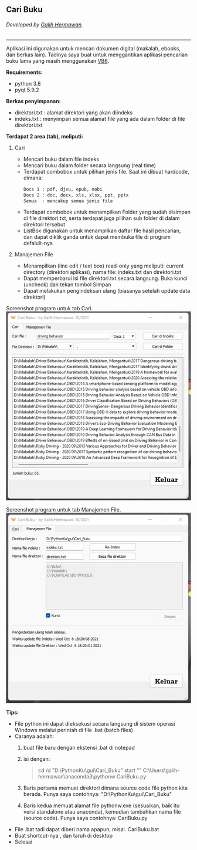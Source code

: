 ## Cari Buku
###### Developed by [Galih Hermawan](https://galih.eu).
---

Aplikasi ini digunakan untuk mencari dokumen digital (makalah, ebooks, dan berkas lain). Tadinya saya buat untuk menggantikan aplikasi pencarian buku lama yang masih menggunakan [VB6](https://github.com/galihboy/vb6-pencari-file).

**Requirements:**
- python 3.8
- pyqt 5.9.2

**Berkas penyimpanan:**
- direktori.txt : alamat direktori yang akan diindeks
- indeks.txt :  menyimpan semua alamat file yang ada dalam folder di file direktori.txt

**Terdapat 2 area (tab), meliputi:**
1. Cari
	- Mencari buku dalam file indeks
	- Mencari buku dalam folder secara langsung (real time)
	- Terdapat combobox untuk pilihan jenis file. Saat ini dibuat hardcode, dimana:
		```
		Docs 1 : pdf, djvu, epub, mobi
		Docs 2 : doc, docx, xls, xlsx, ppt, pptx
		Semua  : mencakup semua jenis file
		```
	- Terdapat combobox untuk menampilkan Folder yang sudah disimpan di file direktori.txt, serta terdapat juga pilihan sub folder di dalam direktori tersebut
	- ListBox digunakan untuk menampilkan daftar file hasil pencarian, dan dapat diklik ganda untuk dapat membuka file di program defalult-nya
	
2. Manajemen File
	- Menampilkan (line edit / text box) read-only yang meliputi: current directory (direktori aplikasi), nama file: indeks.txt dan direktori.txt
	- Dapat memperbarui  isi file direktori.txt secara langsung. Buka kunci (uncheck) dan tekan tombol Simpan
	- Dapat melakukan pengindeksan ulang (biasanya setelah update data direktori)
 
Screenshot program untuk tab Cari.
![Cari buku](/screenshot_1.jpg)

Screenshot program untuk tab Manajemen File.
![Manajemen file](/screenshot_2.jpg)

**Tips:**
- File python ini dapat dieksekusi secara langsung di sistem operasi Windows melalui perintah di file .bat (batch files)
- Caranya adalah:
	1. buat file baru dengan ekstensi .bat di notepad
	2. isi dengan:
		> cd /d "D:\PythonKu\gui\Cari_Buku"
		> start "" C:\Users\galih-hermawan\anaconda3\pythonw CariBuku.py
		
	3. Baris pertama memuat direktori dimana source code file python kita berada. Punya saya contohnya: "D:\PythonKu\gui\Cari_Buku"
	4. Baris kedua memuat alamat file pythonw.exe (sesuaikan, baik itu versi standalone atau anaconda), kemudian tambahkan nama file (source code). Punya saya contohnya: CariBuku.py
- File .bat tadi dapat diberi nama apapun, misal. CariBuku.bat
- Buat shortcut-nya , dan taruh di desktop
- Selesai